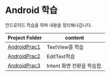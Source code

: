 # Android 학습

안드로이드 학습을 하며 내용을 정리해나갑니다.

| Project Folder                | content                    |
| ----------------------------- | -------------------------- |
| [AndroidPrac1](/AndroidPrac1) | TextView를 학습            |
| [AndroidPrac2](/Androidprac2) | EditText학습               |
| [AndroidPrac3](/Androidprac3) | Intent 화면 전환을 학습함. |

